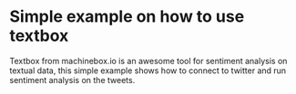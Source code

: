 # Simple example on how to use textbox
Textbox from machinebox.io is an awesome tool for sentiment analysis on textual data, this simple example shows how to connect to twitter and run sentiment analysis on the tweets.
